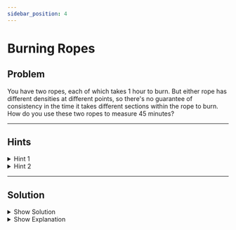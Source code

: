 ```yaml
---
sidebar_position: 4
---
```


# Burning Ropes

## Problem

<p style={{ fontSize: "1.2rem", fontStyle: "italic" }}>

You have two ropes, each of which takes 1 hour to burn. But either rope has different densities at different points, so there's no guarantee of consistency in the time it takes different sections within the rope to burn. How do you use these two ropes to measure 45 minutes?

</p>

---

## Hints

<details>
  <summary>Hint 1</summary>

  Think about what happens if you burn the rope from both ends.
</details>

<details>
  <summary>Hint 2</summary>

  Lighting one rope at both ends and the other at one end can help stagger time measurements.
</details>

---

## Solution

<details>
  <summary className="show-sol">Show Solution</summary>

  Burn the first rope from both ends and the second rope from one end. After the first rope is gone (30 minutes), light the other end of the second rope to finish in 45 minutes total.
</details>

<details>
  <summary className="show-sol">Show Explanation</summary>

  Since each rope takes 60 minutes to burn but burns unevenly, you cannot measure half of it by simply burning from one end. However, **lighting a rope at both ends** guarantees it burns completely in 30 minutes, no matter how uneven the density is, because fire will travel from both ends toward the middle.  

  Here is the plan:
  
  - Light **Rope A** at both ends. This makes it finish in exactly 30 minutes.  
  - At the same time, light **Rope B** at one end. Since Rope B burns at an unknown speed, after 30 minutes, it still has some left — but that leftover portion must burn in 30 more minutes, because only one end has been burning so far.  
  - Once Rope A finishes (after 30 minutes), immediately light **the other end** of Rope B. Now Rope B is burning from both ends, and its remaining 30 minutes of burn time will be consumed in **half the time**, which is 15 minutes.
  
  So the total measured time is $30 + 15 = 45$ minutes.
</details>

